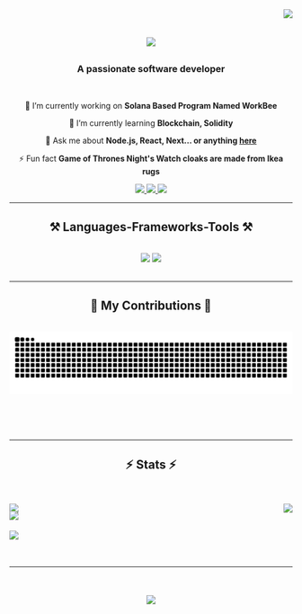 <img align="right" src="https://visitor-badge.laobi.icu/badge?page_id=mo-amir-code.mo-amir-code" />

<h1 align="center">
    <img src="https://readme-typing-svg.herokuapp.com/?font=Righteous&size=35&center=true&vCenter=true&width=500&height=70&duration=4000&lines=Hi+There!+👋;+I'm+Mo+Amir!;" />
</h1>

<h3 align="center">A passionate software developer</h3>

<br/>

<div align="center">
 
 🔭 I’m currently working on **Solana Based Program Named WorkBee**
 
 🌱 I’m currently learning **Blockchain, Solidity**

💬 Ask me about **Node.js, React, Next... or anything [here](https://github.com/mo-amir-code/mo-amir-code/issues)**

⚡ Fun fact **Game of Thrones Night's Watch cloaks are made from Ikea rugs**

 </div>
 
<div align="center"> 
  <a href="mailto:mo.amir.code@gmail.com">
    <img src="https://img.shields.io/badge/Gmail-333333?style=for-the-badge&logo=gmail&logoColor=red" />
  </a>
  <a href="https://linkedin.com/in/mo-amir" target="_blank">
    <img src="https://img.shields.io/badge/LinkedIn-0077B5?style=for-the-badge&logo=linkedin&logoColor=white" target="_blank" />
  </a>
  <a href="https://x.com/mo_amir_code" target="_blank">
    <img src="https://img.shields.io/badge/Twitter-000?style=for-the-badge&logo=x&logoColor=dark" target="_blank" />
  </a>
</div>

 <hr/>
 
<h2 align="center">⚒️ Languages-Frameworks-Tools ⚒️</h2>
<br/>
<div align="center">
    <img src="https://skillicons.dev/icons?i=nodejs,javascript,typescript,express,firebase,mongodb,nextjs,postgresql,discordjs,docker,solidity,tailwind,jenkins" />
    <img src="https://skillicons.dev/icons?i=figma,git,kubernetes,linux,materialui,nginx,postman,prisma,redis,redux,vscode,rust,arch,git" /><br>
</div>

<br/>
<hr/>

<div align="center">
  <h2>🐍 My Contributions 🐍</h2>
  <br>
    <!-- <a href="https://www.devmirza.ml">
        <img src="https://github.com/mo-amir-code/mo-amir-code/blob/output/github-snake-dark.svg" alt="snake" />
    </a> -->
  
  <img alt="snake eating my contributions" src="https://raw.githubusercontent.com/mo-amir-code/mo-amir-code/output/github-contribution-grid-snake.svg" />
  
  <br/><br/><br/>
</div>

<hr/>
<h2 align="center">⚡ Stats ⚡</h2>
<br/>
<div>
  <p align="start">
    <img src="https://github-readme-streak-stats-blush-two.vercel.app?user=mo-amir-code&theme=dark&hide_border=true&date_format=j%20M%5B%20Y%5D" />
    <picture>
      <source media="(prefers-color-scheme: dark)" srcset="https://github-readme-stats.vercel.app/api/top-langs/?username=mo-amir-code&hide_title=true&langs_count=10&hide=G-code&hide_border=true&theme=dark&bg_color=0e1116&title_color=ffffff&text_color=ffffff&layout=donut-vertical&exclude_repo=babel,convert">
      <img align="right" src="https://github-readme-stats.vercel.app/api/top-langs/?username=mo-amir-code&hide_title=true&langs_count=10&hide=G-code&hide_border=true&layout=donut-vertical&exclude_repo=babel,convert">
    </picture>
  </p>
  <p align="start" style="margin-top: -20px;">
    <img width="49.5%" src="https://github-readme-stats.vercel.app/api?username=mo-amir-code&show_icons=true&count_private=true&theme=react&hide_border=true&bg_color=0D1117" />
  </p>

  <!-- <h2 align="center">👇 Latest Activity Graph 👇</h2><br/> -->
  <a href="https://github.com/mo-amir-code/github-readme-activity-graph">
    <picture>
      <source media="(prefers-color-scheme: dark)" srcset="https://github-readme-activity-graph.vercel.app/graph?username=mo-amir-code&theme=github-dark&area=true&hide_border=true&custom_title=Past%20Months%20Activity&color=ffffff&bg_color=0e1116" >
      <img align="center" src="https://github-readme-activity-graph.vercel.app/graph?username=mo-amir-code&theme=github-light&area=true&hide_border=true&custom_title=Past%20Months%20Activity" >
    </picture>
  </a>
</div>


<br/>
<br/>
<hr/>

<!-- <br />
    <h2 align="center">🤡 More Advanced Activity Graph</h2>
    <img src="https://raw.githubusercontent.com/mo-amir-code/mo-amir-code/main/profile-3d-contrib/profile-night-green.svg" />
<br/>
<hr/> -->

<h1 align="center">
    <img src="https://readme-typing-svg.herokuapp.com/?font=Righteous&size=35&center=true&vCenter=true&width=550&height=70&duration=4000&lines=Thanks+for+visiting!+👋;+Shoot+me+a+message+on+Linkedin!;+I'm+always+down+to+collab+:);" />
</h1>

<br/>
